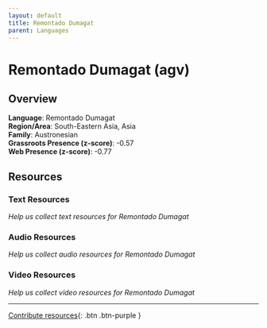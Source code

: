 ```yaml
---
layout: default
title: Remontado Dumagat
parent: Languages
---
```


# Remontado Dumagat (agv)

## Overview

**Language**: Remontado Dumagat  
**Region/Area**: South-Eastern Asia, Asia  
**Family**: Austronesian  
**Grassroots Presence (z-score)**: -0.57  
**Web Presence (z-score)**: -0.77  

## Resources

### Text Resources
*Help us collect text resources for Remontado Dumagat*

### Audio Resources
*Help us collect audio resources for Remontado Dumagat*

### Video Resources
*Help us collect video resources for Remontado Dumagat*

---

[Contribute resources](https://forms.office.com/e/1SfLJx3u1r){: .btn .btn-purple }
